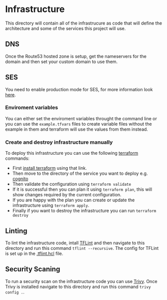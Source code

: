 # Infrastructure 

This directory will contain all of the infrastrucure as code that will define the architecture and some of the services this project will use. 

## DNS

Once the Route53 hosted zone is setup, get the nameservers for the domain and then set your custom domain to use them.

## SES

You need to enable production mode for SES, for more information look [here](./modules/ses/README.md).

### Enviroment variables

You can either set the enviroment variables throught the command line or you can use the ```example.tfvars``` files to create variable files without the example in them and terraform will use the values from them instead.

### Create and destroy infrastructure manually

To deploy this infrastructure you can use the following [terraform](https://www.terraform.io) commands:

- First [install terraform](https://developer.hashicorp.com/terraform/install?product_intent=terraform) using that link.
- Then move to the directory of the service you want to deploy e.g. [cognito](./cognito/)
- Then validate the configuration using ```terraform validate```
- If it is successful then you can plan it using ```terraform plan```, this will show changes required by the current configuration.
- If you are happy with the plan you can create or update the infrastructure using ```terraform apply```.
- Finally if you want to destroy the infrastructure you can run ```terraform destroy```

## Linting 

To lint the infrastructure code, intall [TFLint](https://github.com/terraform-linters/tflint) and then navigate to this directory and run this command ```tflint --recursive```. The config for TFLint is set up in the [.tflint.hcl](.tflint.hcl) file. 

## Security Scaning

To run a security scan on the infrastructure code you can use [Trivy](https://trivy.dev). Once Trivy is installed navigate to this directory and run this command ```trivy config .```.